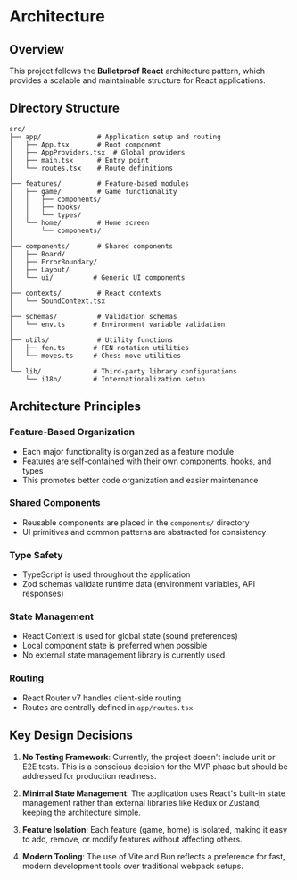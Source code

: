 # Architecture

## Overview

This project follows the **Bulletproof React** architecture pattern, which provides a scalable and maintainable structure for React applications.

## Directory Structure

```
src/
├── app/              # Application setup and routing
│   ├── App.tsx       # Root component
│   ├── AppProviders.tsx  # Global providers
│   ├── main.tsx      # Entry point
│   └── routes.tsx    # Route definitions
│
├── features/         # Feature-based modules
│   ├── game/         # Game functionality
│   │   ├── components/
│   │   ├── hooks/
│   │   └── types/
│   └── home/         # Home screen
│       └── components/
│
├── components/       # Shared components
│   ├── Board/
│   ├── ErrorBoundary/
│   ├── Layout/
│   └── ui/          # Generic UI components
│
├── contexts/         # React contexts
│   └── SoundContext.tsx
│
├── schemas/          # Validation schemas
│   └── env.ts       # Environment variable validation
│
├── utils/            # Utility functions
│   ├── fen.ts       # FEN notation utilities
│   └── moves.ts     # Chess move utilities
│
└── lib/             # Third-party library configurations
    └── i18n/        # Internationalization setup
```

## Architecture Principles

### Feature-Based Organization
- Each major functionality is organized as a feature module
- Features are self-contained with their own components, hooks, and types
- This promotes better code organization and easier maintenance

### Shared Components
- Reusable components are placed in the `components/` directory
- UI primitives and common patterns are abstracted for consistency

### Type Safety
- TypeScript is used throughout the application
- Zod schemas validate runtime data (environment variables, API responses)

### State Management
- React Context is used for global state (sound preferences)
- Local component state is preferred when possible
- No external state management library is currently used

### Routing
- React Router v7 handles client-side routing
- Routes are centrally defined in `app/routes.tsx`

## Key Design Decisions

1. **No Testing Framework**: Currently, the project doesn't include unit or E2E tests. This is a conscious decision for the MVP phase but should be addressed for production readiness.

2. **Minimal State Management**: The application uses React's built-in state management rather than external libraries like Redux or Zustand, keeping the architecture simple.

3. **Feature Isolation**: Each feature (game, home) is isolated, making it easy to add, remove, or modify features without affecting others.

4. **Modern Tooling**: The use of Vite and Bun reflects a preference for fast, modern development tools over traditional webpack setups.